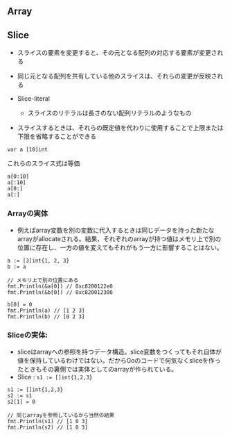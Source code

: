 ## Array


## Slice
- スライスの要素を変更すると、その元となる配列の対応する要素が変更される
- 同じ元となる配列を共有している他のスライスは、それらの変更が反映される

- Slice-literal
  - スライスのリテラルは長さのない配列リテラルのようなもの

- スライスするときは、それらの既定値を代わりに使用することで上限または下限を省略することができる
```
var a [10]int
```
これらのスライス式は等価

```
a[0:10]
a[:10]
a[0:]
a[:]
```
### Arrayの実体
- 例えばarray変数を別の変数に代入するときは同じデータを持った新たなarrayがallocateされる。結果、それぞれのarrayが持つ値はメモリ上で別の位置に存在し、一方の値を変えてもそれがもう一方に影響することはない。

```
a := [3]int{1, 2, 3}
b := a

// メモリ上で別の位置にある
fmt.Println(&a[0]) // 0xc8200122e0
fmt.Println(&b[0]) // 0xc820012300

b[0] = 0
fmt.Println(a) // [1 2 3]
fmt.Println(b) // [0 2 3]
```

### Sliceの実体: 
- sliceはarrayへの参照を持つデータ構造。slice変数をつくってもそれ自体が値を保持しているわけではない。だからGoのコードで何気なくsliceを作ったときもその裏側では実体としてのarrayが作られている。
- Slice : `s1 := []int{1,2,3}`

```
s1 := []int{1,2,3}
s2 := s1
s2[1] = 0

// 同じarrayを参照しているから当然の結果
fmt.Println(s1) // [1 0 3]
fmt.Println(s2) // [1 0 3] 
```
